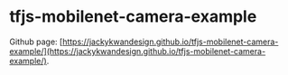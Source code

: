 # tfjs-mobilenet-camera-example

Github page: [https://jackykwandesign.github.io/tfjs-mobilenet-camera-example/](https://jackykwandesign.github.io/tfjs-mobilenet-camera-example/).
